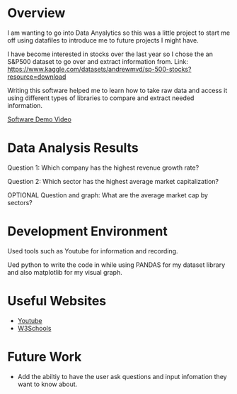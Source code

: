 # Overview

I am wanting to go into Data Anyalytics so this was a little project to start me off using datafiles to introduce me to future projects I might have.

I have become interested in stocks over the last year so I chose the an S&P500 dataset to go over and extract information from. Link: https://www.kaggle.com/datasets/andrewmvd/sp-500-stocks?resource=download

Writing this software helped me to learn how to take raw data and access it using different types of libraries to compare and extract needed information.

[Software Demo Video](http://youtube.link.goes.here)

# Data Analysis Results

Question 1: Which company has the highest revenue growth rate?

Question 2: Which sector has the highest average market capitalization?

OPTIONAL Question and graph: What are the average market cap by sectors?

# Development Environment

Used tools such as Youtube for information and recording.

Ued python to write the code in while using PANDAS for my dataset library and also matplotlib for my visual graph.

# Useful Websites

- [Youtube](https://www.youtube.com/watch?v=2uvysYbKdjM&list=PLsWoNPunMVME-OjhRpEp58ZXo0oUOn9Rc&index=1&t=2069s)
- [W3Schools](https://www.w3schools.com/python/pandas/default.asp)

# Future Work

- Add the abiltiy to have the user ask questions and input infomation they want to know about.
